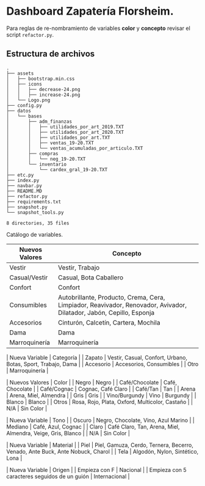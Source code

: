 # Dashboard Zapatería Florsheim.
Para reglas de re-nombramiento de variables **color** y **concepto** revisar el script `refactor.py`.

## Estructura de archivos
```
.
├── assets
│   ├── bootstrap.min.css
│   ├── icons
│   │   ├── decrease-24.png
│   │   ├── increase-24.png
│   └── Logo.png
├── config.py
├── datos
│   └── bases
│       ├── adm_finanzas
│       │   ├── utilidades_por_art_2019.TXT
│       │   ├── utilidades_por_art_2020.TXT
│       │   ├── utilidades_por_art.TXT
│       │   ├── ventas_19-20.TXT
│       │   └── ventas_acumuladas_por_articulo.TXT
│       ├── compras
│       │   └── neg_19-20.TXT
│       └── inventario
│           └── cardex_gral_19-20.TXT
├── etc.py
├── index.py
├── navbar.py
├── README.MD
├── refactor.py
├── requirements.txt
├── snapshot.py
└── snapshot_tools.py

8 directories, 35 files
```

Catálogo de variables.

| Nuevos Valores | Concepto |
| --- | --- |
| Vestir | Vestir, Trabajo | 
| Casual/Vestir | Casual, Bota Caballero |
| Confort | Confort |
| Consumibles | Autobrillante, Producto, Crema, Cera, Limpiador, Reavivador, Renovador, Avivador, Dilatador, Jabón, Cepillo, Esponja |
| Accesorios | Cinturón, Calcetín, Cartera, Mochila |
| Dama | Dama |
| Marroquinería | Marroquinería |


| Nueva Variable | Categoría |
| Zapato | Vestir, Casual, Confort, Urbano, Botas, Sport, Trabajo, Dama |
| Accesorio | Accesorios, Consumibles |
| Otro | Marroquinería |


| Nuevos Valores | Color |
| Negro | Negro |
| Café/Chocolate | Café, Chocolate |
| Café/Cognac | Cognac, Café Claro |
| Café/Tan | Tan |
| Arena | Arena, Miel, Almendra |
| Gris | Gris |
| Vino/Burgundy | Vino | Burgundy |
| Blanco | Blanco |
| Otros | Rosa, Rojo, Plata, Oxford, Multicolor, Castaño |
| N/A | Sin Color |


| Nueva Variable | Tono |
| Oscuro | Negro, Chocolate, Vino, Azul Marino |
| Mediano | Café, Azul, Cognac | 
| Claro | Café Claro, Tan, Arena, Miel, Almendra, Veige, Gris, Blanco | 
| N/A | Sin Color |


| Nueva Variable | Material |
| Piel | Piel, Gamuza, Cerdo, Ternera, Becerro, Venado, Ante Buck, Ante Nobuck, Charol | 
| Tela | Algodón, Nylon, Sintético, Lona |


| Nueva Variable | Origen |
| Empieza con F | Nacional |
| Empieza con 5 caracteres seguidos de un guión | Internacional | 




